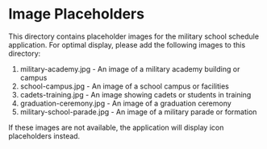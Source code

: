 
# Image Placeholders

This directory contains placeholder images for the military school schedule application. 
For optimal display, please add the following images to this directory:

1. military-academy.jpg - An image of a military academy building or campus
2. school-campus.jpg - An image of a school campus or facilities
3. cadets-training.jpg - An image showing cadets or students in training
4. graduation-ceremony.jpg - An image of a graduation ceremony
5. military-school-parade.jpg - An image of a military parade or formation

If these images are not available, the application will display icon placeholders instead.
